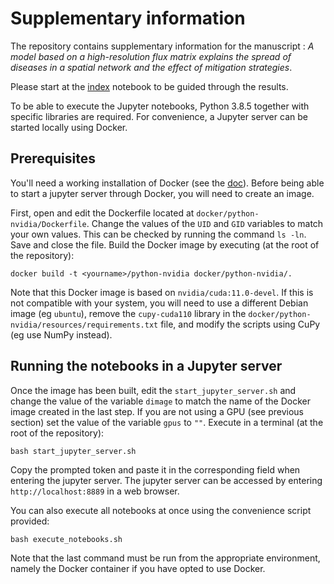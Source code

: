 # Supplementary information

The repository contains supplementary information for the manuscript :
*A model based on a high-resolution flux matrix explains the spread of
diseases in a spatial network and the effect of mitigation strategies*.

Please start at the [index](notebooks/0-index.ipynb) notebook to be guided through
the results.

To be able to execute the Jupyter notebooks, Python 3.8.5 together with
specific libraries are required. For convenience, a Jupyter server can
be started locally using Docker.

## Prerequisites

You'll need a working installation of Docker (see the
[doc](https://docs.docker.com/get-docker/)). Before being
able to start a jupyter server through Docker, you will need to create
an image.

First, open and edit the Dockerfile located at
`docker/python-nvidia/Dockerfile`. Change the values of the `UID` and
`GID` variables to match your own values. This can be checked by running the
command `ls -ln`. Save and close the file. Build the Docker image by executing
(at the root of the repository):

```
docker build -t <yourname>/python-nvidia docker/python-nvidia/.
```

Note that this Docker image is based on `nvidia/cuda:11.0-devel`. If
this is not compatible with your system, you will need to use a
different Debian image (eg `ubuntu`), remove the `cupy-cuda110` library
in the `docker/python-nvidia/resources/requirements.txt` file, and
modify the scripts using CuPy (eg use NumPy instead).

## Running the notebooks in a Jupyter server
Once the image has been built, edit the `start_jupyter_server.sh` and change the value of the
variable `dimage` to match the name of the Docker image created in the
last step. If you are not using a GPU (see previous section) set the
value of the variable `gpus` to `""`. Execute in a terminal (at the root
of the repository):

```
bash start_jupyter_server.sh
```

Copy the prompted token and paste it in the corresponding field when
entering the jupyter server. The jupyter server can be accessed by
entering `http://localhost:8889` in a web browser.

You can also execute all notebooks at once using the convenience script provided:
```
bash execute_notebooks.sh
```

Note that the last command must be run from the appropriate environment,
namely the Docker container if you have opted to use Docker.
